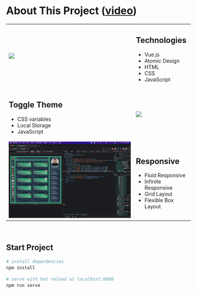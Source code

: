 # About This Project ([video](https://www.instagram.com/p/CaHVBMhOL_s))
<table>
    <tr>
        <td>
          <img src="public/images/run-toggle-theme.gif" />
        </td>
        <td>
            <h2>Technologies</h2>
            <ul>
                <li>Vue.js</li>
                <li>Atomic Design</li>
                <li>HTML</li>
                <li>CSS</li>
                <li>JavaScript</li>
            </ul>
        </td>
    </tr>
    <tr>
        <td>
            <h2>Toggle Theme</h2>
            <ul>
                <li>CSS variables</li>
                <li>Local Storage</li>
                <li>JavaScript</li>
            </ul>
        </td>
        <td>
          <img src="public/images/run-fluid-responsive.gif" />
        </td>
    </tr>
    <tr>
        <td>
          <img src="public/images/run-infinite-responsive.gif" />
        </td>
        <td>
            <h2>Responsive</h2>
            <ul>
                <li>Fluid Responsive</li>
                <li>Infinite Responsive</li>
                <li>Grid Layout</li>
                <li>Flexible Box Layout</li>
            </ul>
        </td>
    </tr>
</table>

<br/>

## Start Project 
```bash
# install dependencies
npm install
```
```bash
# serve with hot reload at localhost:8080
npm run serve
```

